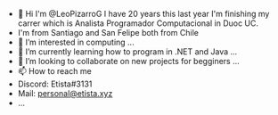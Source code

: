 - 👋 Hi I'm @LeoPizarroG I have 20 years this last year I'm finishing my carrer which is Analista Programador Computacional in Duoc UC. 
- I'm from Santiago and San Felipe both from Chile 
- 👀 I’m interested in computing  ...
- 🌱 I’m currently learning how to program in .NET and Java ...
- 💞️ I’m looking to collaborate on new projects for begginers ...
- 📫 How to reach me 
- Discord: Etista#3131
- Mail: personal@etista.xyz
- ...

<!---
LeoPizarroG/LeoPizarroG is a ✨ special ✨ repository because its `README.md` (this file) appears on your GitHub profile.
You can click the Preview link to take a look at your changes.
--->
